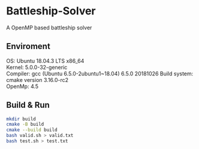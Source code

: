 # Battleship-Solver
A OpenMP based battleship solver

## Enviroment
OS: Ubuntu 18.04.3 LTS x86_64  
Kernel: 5.0.0-32-generic  
Compiler: gcc (Ubuntu 6.5.0-2ubuntu1~18.04) 6.5.0   20181026
Build system: cmake version 3.16.0-rc2  
OpenMp: 4.5  

## Build & Run
```bash
mkdir build
cmake -B build
cmake --build build
bash valid.sh > valid.txt
bash test.sh > test.txt
```